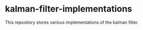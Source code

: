 # kalman-filter-implementations
This repository stores various implementations of the kalman filter.
